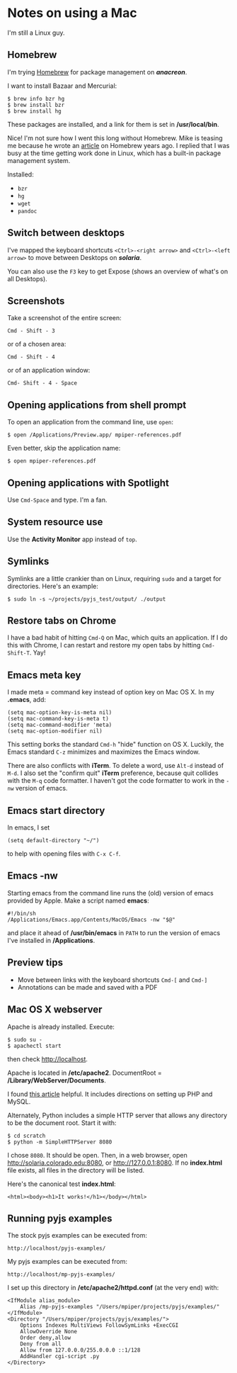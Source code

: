 # Notes on using a Mac

I'm still a Linux guy.

## Homebrew

I'm trying [Homebrew](http://brew.sh/) for package management
on ***anacreon***.

I want to install Bazaar and Mercurial:

	$ brew info bzr hg
	$ brew install bzr
	$ brew install hg

These packages are installed,
and a link for them is set in **/usr/local/bin**.

Nice!  I'm not sure how I went this long without Homebrew.  Mike is
teasing me because he wrote an
[article](http://michaelgalloy.com/2010/01/04/homebrew.html) on
Homebrew years ago.  I replied that I was busy at the time getting
work done in Linux, which has a built-in package management system.

Installed:

* `bzr`
* `hg`
* `wget`
* `pandoc`

## Switch between desktops

I've mapped the keyboard shortcuts `<Ctrl>-<right arrow>` and
`<Ctrl>-<left arrow>` to move between Desktops on ***solaria***.

You can also use the `F3` key to get Expose (shows an overview of
what's on all Desktops).

## Screenshots

Take a screenshot of the entire screen:

	Cmd - Shift - 3

or of a chosen area:

	Cmd - Shift - 4

or of an application window:

	Cmd- Shift - 4 - Space

## Opening applications from shell prompt

To open an application from the command line, use `open`:

	$ open /Applications/Preview.app/ mpiper-references.pdf

Even better, skip the application name:

	$ open mpiper-references.pdf

## Opening applications with Spotlight

Use `Cmd-Space` and type. I'm a fan.

## System resource use

Use the **Activity Monitor** app instead of `top`.

## Symlinks

Symlinks are a little crankier than on Linux, requiring `sudo` and a
target for directories. Here's an example:

	$ sudo ln -s ~/projects/pyjs_test/output/ ./output

## Restore tabs on Chrome

I have a bad habit of hitting `Cmd-Q` on Mac, which quits an
application. If I do this with Chrome, I can restart and restore my
open tabs by hitting `Cmd-Shift-T`. Yay!

## Emacs meta key

I made meta = command key instead of option key on Mac OS X. In my
**.emacs**, add:

	(setq mac-option-key-is-meta nil)
	(setq mac-command-key-is-meta t)
	(setq mac-command-modifier 'meta)
	(setq mac-option-modifier nil)

This setting borks the standard `Cmd-h` "hide" function on OS X.
Luckily, the Emacs standard `C-z` minimizes and maximizes the Emacs
window.

There are also conflicts with **iTerm**.
To delete a word, use `Alt-d` instead of `M-d`.
I also set the "confirm quit" **iTerm** preference,
because quit collides with the `M-q` code formatter.
I haven't got the code formatter to work in the `-nw` version of emacs.

## Emacs start directory

In emacs, I set

	(setq default-directory "~/")

to help with opening files with `C-x C-f`.

## Emacs -nw

Starting emacs from the command line runs the (old) version of emacs
provided by Apple.
Make a script named **emacs**:

	#!/bin/sh
	/Applications/Emacs.app/Contents/MacOS/Emacs -nw "$@"

and place it ahead of **/usr/bin/emacs** in `PATH` to run the
version of emacs I've installed in **/Applications**.

## Preview tips

* Move between links with the keyboard shortcuts `Cmd-[` and `Cmd-]`
* Annotations can be made and saved with a PDF

## Mac OS X webserver

Apache is already installed. Execute:

	$ sudo su -
	$ apachectl start

then check [http://localhost](http://localhost).

Apache is located in **/etc/apache2**. 
DocumentRoot = **/Library/WebServer/Documents**.

I found [this article](http://jason.pureconcepts.net/2012/10/install-apache-php-mysql-mac-os-x/) helpful.
It includes directions on setting up PHP and MySQL.

Alternately,
Python includes a simple HTTP server
that allows any directory to be the document root.
Start it with:

    $ cd scratch
    $ python -m SimpleHTTPServer 8080
	
I chose `8080`. It should be open.
Then, in a web browser, open http://solaria.colorado.edu:8080,
or http://127.0.0.1:8080.
If no **index.html** file exists,
all files in the directory will be listed.

Here's the canonical test **index.html**:

    <html><body><h1>It works!</h1></body></html>


## Running pyjs examples

The stock pyjs examples can be executed from:

	http://localhost/pyjs-examples/

My pyjs examples can be executed from:

	http://localhost/mp-pyjs-examples/

I set up this directory in **/etc/apache2/httpd.conf** (at the very end) with:

	<IfModule alias_module>
		Alias /mp-pyjs-examples "/Users/mpiper/projects/pyjs/examples/"
	</IfModule>
	<Directory "/Users/mpiper/projects/pyjs/examples/">
		Options Indexes MultiViews FollowSymLinks +ExecCGI
		AllowOverride None
		Order deny,allow
		Deny from all
		Allow from 127.0.0.0/255.0.0.0 ::1/128
		AddHandler cgi-script .py
	</Directory>



